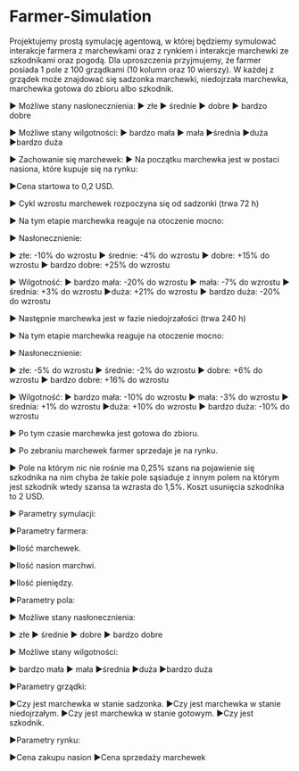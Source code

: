 # Farmer-Simulation

Projektujemy prostą symulację agentową, w której będziemy symulować interakcje farmera z
marchewkami oraz z rynkiem i interakcje marchewki ze szkodnikami oraz pogodą.
Dla uproszczenia przyjmujemy, że farmer posiada 1 pole z 100 grządkami (10 kolumn oraz
10 wierszy). W każdej z grządek może znajdować się sadzonka marchewki, niedojrzała
marchewka, marchewka gotowa do zbioru albo szkodnik.

▶ Możliwe stany nasłonecznienia:
▶ złe
▶ średnie
▶ dobre
▶ bardzo dobre

▶ Możliwe stany wilgotności:
▶ bardzo mała
▶ mała
▶średnia
▶duża
▶bardzo duża

▶ Zachowanie się marchewek:
▶ Na początku marchewka jest w postaci nasiona, które kupuje się na rynku:

▶Cena startowa to 0,2 USD.

▶ Cykl wzrostu marchewek rozpoczyna się od sadzonki (trwa 72 h)

▶ Na tym etapie marchewka reaguje na otoczenie mocno:

▶ Nasłonecznienie:

▶ złe: -10% do wzrostu
▶ średnie: -4% do wzrostu
▶ dobre: +15% do wzrostu
▶ bardzo dobre: +25% do wzrostu

▶ Wilgotność:
▶ bardzo mała: -20% do wzrostu
▶ mała: -7% do wzrostu
▶ średnia: +3% do wzrostu
▶duża: +21% do wzrostu
▶ bardzo duża: -20% do wzrostu

▶ Następnie marchewka jest w fazie niedojrzałości (trwa 240 h)

▶ Na tym etapie marchewka reaguje na otoczenie mocno:

▶ Nasłonecznienie:

▶ złe: -5% do wzrostu
▶ średnie: -2% do wzrostu
▶ dobre: +6% do wzrostu
▶ bardzo dobre: +16% do wzrostu

▶ Wilgotność:
▶ bardzo mała: -10% do wzrostu
▶ mała: -3% do wzrostu
▶ średnia: +1% do wzrostu
▶duża: +10% do wzrostu
▶ bardzo duża: -10% do wzrostu

▶ Po tym czasie marchewka jest gotowa do zbioru.

▶ Po zebraniu marchewek farmer sprzedaje je na rynku.

▶ Pole na którym nic nie rośnie ma 0,25% szans na pojawienie się szkodnika na nim chyba
że takie pole sąsiaduje z innym polem na którym jest szkodnik wtedy szansa ta wzrasta do
1,5%. Koszt usunięcia szkodnika to 2 USD.

▶ Parametry symulacji:

▶Parametry farmera:

▶Ilość marchewek.

▶Ilość nasion marchwi.

▶Ilość pieniędzy.

▶Parametry pola:

▶ Możliwe stany nasłonecznienia:

▶ złe
▶ średnie
▶ dobre
▶ bardzo dobre

▶ Możliwe stany wilgotności:

▶ bardzo mała
▶ mała
▶średnia
▶duża
▶bardzo duża

▶Parametry grządki:

▶Czy jest marchewka w stanie sadzonka.
▶Czy jest marchewka w stanie niedojrzałym.
▶Czy jest marchewka w stanie gotowym.
▶Czy jest szkodnik.

▶Parametry rynku:

▶Cena zakupu nasion
▶Cena sprzedaży marchewek


